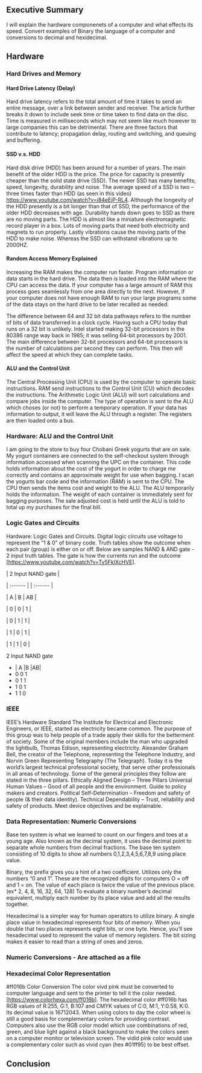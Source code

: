 ## Executive Summary
I will explain the hardware componenets of a computer and what effects its speed. Convert examples of Binary the language of a computer  and conversions to decimal and hexidecimal.

## Hardware
### Hard Drives and Memory
#### Hard Drive Latency  (Delay)

Hard drive latency refers to the total amount of time it takes to send an entire message, over a link between sender and receiver.  The article further breaks it down to include seek time or time taken to find data on the disc. Time is measured in milliseconds which may not seem like much however to large companies this can be detrimental. There are three factors that contribute to latency; propagation delay, routing and switching, and queuing and buffering.

#### SSD v.s. HDD

Hard disk drive (HDD) has been around for a number of years. The main benefit of the older HDD is the price.  The price for capacity is presently cheaper than the solid state drive (SSD).  The newer SSD has many benefits; speed, longevity, durability and noise. The average speed of a SSD is two – three times faster than HDD (as seen in this video) https://www.youtube.com/watch?v=j84eEjP-RL4.  Although the longevity of the HDD presently is a bit longer than that of SSD, the performance of the older HDD decreases with age. Durability hands down goes to SSD as there are no moving parts. The HDD is almost like a miniature electromagnetic record player in a box.  Lots of moving parts that need both electricity and magnets to run properly. Lastly vibrations cause the moving parts of the HDD to make noise.  Whereas the SSD can withstand vibrations up to 2000HZ.

#### Random Access Memory Explained

Increasing the RAM makes the computer run faster. Program information or data starts in the hard drive. The data then is loaded into the RAM where the CPU can access the data.  If your computer has a large amount of RAM this process goes seamlessly from one area directly to the next.  However, if your computer does not have enough RAM to run your large programs some of the data stays on the hard drive to be later recalled as needed.

The difference between 64 and 32 bit data pathways refers to the number of bits of data transferred in a clock cycle. Having such a CPU today that runs on a 32 bit is unlikely. Intel started making 32-bit processors in the 80386 range way back in 1985; it was selling 64-bit processors by 2001. The main difference between 32-bit processors and 64-bit processors is the number of calculations per second they can perform.  This then will affect the speed at which they can complete tasks. 

#### ALU and the Control Unit

The Central Processing Unit (CPU) is used by the computer to operate basic instructions. RAM send instructions to the Control Unit (CU) which decodes the instructions. The Arithmetic Logic Unit (ALU) will sort calculations and compare jobs inside the computer. The type of operation is sent to the ALU which choses (or not) to perform a temporary operation. If your data has information to output, it will leave the ALU through a register. The registers are then loaded onto a bus.   

   
### Hardware: ALU and the Control Unit

I am going to the store to buy four Chobani Greek yogurts that are on sale. My yogurt containers are connected to the self-checkout system through information accessed when scanning the UPC on the container. This code holds information about the cost of the yogurt in order to charge me correctly and contains an approximate weight for use when bagging. I scan the yogurts bar code and the information (RAM) is sent to the CPU.  The CPU then sends the items cost and weight to the ALU.  The ALU temporarily holds the information. The weight of each container is immediately sent for bagging purposes. The sale adjusted cost is held until the ALU is told to total up my purchases for the final bill. 

### Logic Gates and Circuits

Hardware: Logic Gates and Circuits. 
Digital logic circuits use voltage to represent the “1 & 0” of binary code. Truth tables show the outcome when each pair (group) is either on or off. Below are samples NAND & AND gate -  2 input truth tables.  The gate is how the currents run and the outcome [https://www.youtube.com/watch?v=Ty5FklXcHVE].


| 2 Input NAND gate |

| :------ | | :------ |

| A | B | AB |

| 0 | 0 | 1 |

| 0 | 1 | 1 |

| 1 | 0 | 1 |

| 1 | 1 | 0 |

2 Input NAND gate
* | A	|B	|AB|
* 0	0	1
* 0	1	1
* 1	0	1	
* 1	1	0
  




  
### IEEE

IEEE’s Hardware Standard
	The Institute for Electrical and Electronic Engineers, or IEEE, started as electricity became common. The purpose of this group was to help people of a trade apply their skills for the betterment of society. Some of the original members include the man who upgraded the lightbulb, Thomas Edison, representing electricity. Alexander Graham Bell, the creator of the Telephone, representing the Telephone Industry, and Norvin Green Representing Telegraphy (The Telegraph). Today it is the world’s largest technical professional society, that serve other professionals in all areas of technology.  Some of the general principles they follow are stated in the three pillars. 
Ethically Aligned Design – Three Pillars
Universal Human Values – Good of all people and the environment.  Guide to policy makers and creators.
Political Self-Determination – Freedom and safety of people (& their data identity).
Technical Dependability – Trust, reliability and safety of products.  Meet device objectives and be explainable.


### Data Representation: Numeric Conversions

Base ten system is what we learned to count on our fingers and toes at a young age. Also known as the decimal system, it uses the decimal point to separate whole numbers from decimal fractions. The base ten system consisting of 10 digits to show all numbers 0,1,2,3,4,5,6,7,8,9 using place value.

Binary, the prefix gives you a hint of a two coefficient.  Utilizes only the numbers “0 and 1”.  These are the recognized digits for computers O = off and 1 = on.  The value of each place is twice the value of the previous place.  (ex* 2, 4, 8, 16, 32, 64, 128) To evaluate a binary number’s decimal equivalent, multiply each number by its place value and add all the results together.

Hexadecimal is a simpler way for human operators to utilize binary.  A single place value in hexadecimal represents four bits of memory. When you double that two places represents eight bits, or one byte. Hence, you’ll see hexadecimal used to represent the value of memory registers. The bit sizing makes it easier to read than a string of ones and zeros.

### Numeric Conversions - Are attached as a file

### Hexadecimal Color Representation

#ff016b Color Conversion
The color vivd pink must be converted to computer language and sent to the printer to tell it the color needed. [https://www.colorhexa.com/ff016b]. The hexadecimal color #ff016b has RGB values of R:255, G:1, B:107 and CMYK values of C:0, M:1, Y:0.58, K:0. Its decimal value is 16712043. When using colors to day the color wheel is still a good basis for complementary colors for providing contrast.  Computers also use the RGB color model which use combinations of red, green, and blue light against a black background to make the colors seen on a computer monitor or television screen. The vidid pink color would use a complementary color such as vivid cyan (hex #01ff95) to be best offset. 



## Conclusion
